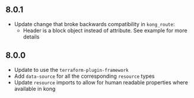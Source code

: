 ## 8.0.1

- Update change that broke backwards compatibility in `kong_route`:
  - Header is a block object instead of attribute. See example for more details

## 8.0.0

- Update to use the `terraform-plugin-framework`
- Add `data-source` for all the corresponding `resource` types
- Update `resource` imports to allow for human readable properties where available in kong
